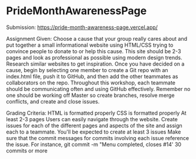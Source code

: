 # PrideMonthAwarenessPage

Submission: https://pride-month-awareness-page.vercel.app/

Assignment Given:
Choose a cause that your group really cares about and put together a small informational website  using HTML/CSS trying to convince people to donate to or help this cause. This site should be  2-3 pages and look as professional as possible using modern design trends. Research similar  websites to get inspiration. 
Once you have decided on a cause, 
begin by selecting one member to create a Git repo with an 
index.html file, push it to GitHub, and then add the other teammates as collaborators on the repo.  Throughout this workshop, each teammate should be communicating often and using GitHub  effectively. Remember no one should be working off Master so create branches, resolve merge  conflicts, and create and close issues. 

Grading Criteria: 
HTML is formatted properly 
CSS is formatted properly 
At least 2-3 pages 
Users can easily navigate through the website. 
Create issues for each of the different pages and aspects of the site and assign each to  a teammate. You'll be expected to create at least 3 issues 
Make sure that the commit messages for commits involving each issue reference the  issue. For instance, git commit -m "Menu completed, closes #14' 
30 commits or more 
